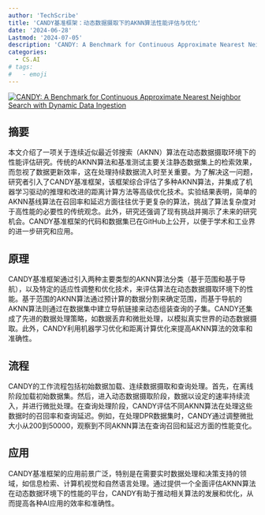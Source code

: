 ```yaml
---
author: 'TechScribe'
title: 'CANDY基准框架：动态数据摄取下的AKNN算法性能评估与优化'
date: '2024-06-28'
Lastmod: '2024-07-05'
description: 'CANDY: A Benchmark for Continuous Approximate Nearest Neighbor Search with Dynamic Data Ingestion'
categories:
  - CS.AI
# tags:
#   - emoji
---
```


[![CANDY: A Benchmark for Continuous Approximate Nearest Neighbor Search with Dynamic Data Ingestion](https://arxiv-research-1301205113.cos.ap-guangzhou.myqcloud.com/images/2406.19651v1.pdf_0.jpg)](https://arxiv.org/abs/2406.19651v1)

## 摘要

本文介绍了一项关于连续近似最近邻搜索（AKNN）算法在动态数据摄取环境下的性能评估研究。传统的AKNN算法和基准测试主要关注静态数据集上的检索效果，而忽视了数据更新效率，这在处理持续数据流入时至关重要。为了解决这一问题，研究者引入了CANDY基准框架，该框架综合评估了多种AKNN算法，并集成了机器学习驱动的推理和改进的距离计算方法等高级优化技术。实验结果表明，简单的AKNN基线算法在召回率和延迟方面往往优于更复杂的算法，挑战了算法复杂度对于高性能的必要性的传统观念。此外，研究还强调了现有挑战并揭示了未来的研究机会。CANDY基准框架的代码和数据集已在GitHub上公开，以便于学术和工业界的进一步研究和应用。<!--more-->

## 原理

CANDY基准框架通过引入两种主要类型的AKNN算法分类（基于范围和基于导航），以及特定的适应性调整和优化技术，来评估算法在动态数据摄取环境下的性能。基于范围的AKNN算法通过预计算的数据分割来确定范围，而基于导航的AKNN算法则通过在数据集中建立导航链接来动态组装查询的子集。CANDY还集成了先进的数据处理策略，如数据丢弃和微批处理，以模拟真实世界的动态数据摄取。此外，CANDY利用机器学习优化和距离计算优化来提高AKNN算法的效率和准确性。

## 流程

CANDY的工作流程包括初始数据加载、连续数据摄取和查询处理。首先，在离线阶段加载初始数据集。然后，进入动态数据摄取阶段，数据以设定的速率持续流入，并进行微批处理。在查询处理阶段，CANDY评估不同AKNN算法在处理这些数据时的召回率和查询延迟。例如，在处理DPR数据集时，CANDY通过调整微批大小从200到50000，观察到不同AKNN算法在查询召回和延迟方面的性能变化。

## 应用

CANDY基准框架的应用前景广泛，特别是在需要实时数据处理和决策支持的领域，如信息检索、计算机视觉和自然语言处理。通过提供一个全面评估AKNN算法在动态数据环境下的性能的平台，CANDY有助于推动相关算法的发展和优化，从而提高各种AI应用的效率和准确性。